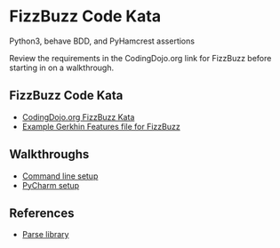 # FizzBuzz Code Kata
Python3, behave BDD, and PyHamcrest assertions

Review the requirements in the CodingDojo.org link for FizzBuzz before starting in on a walkthrough.

## FizzBuzz Code Kata
* [CodingDojo.org FizzBuzz Kata](http://codingdojo.org/kata/FizzBuzz/)
* [Example Gerkhin Features file for FizzBuzz](https://gist.githubusercontent.com/ssmythe/74fbd90c355f7481bf448fb67c5903f8/raw/79991d039267838dd38bcfb8a10fb857d7ae741e/fizzbuzz.feature)

## Walkthroughs
* [Command line setup](docs/command_line_walkthrough.md)
* [PyCharm setup](docs/pycharm_walkthrough.md)

## References
* [Parse library](https://pypi.org/project/parse/)
